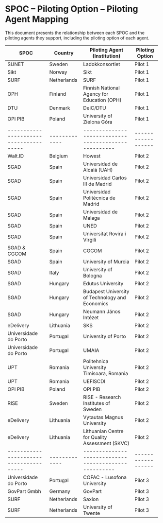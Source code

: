 # SPOC – Piloting Option – Piloting Agent Mapping

This document presents the relationship between each SPOC and the piloting agents they support, including the piloting option of each agent.

| SPOC                                 | Country     | Piloting Agent (Institution)                       | Piloting Option |
|--------------------------------------|-------------|----------------------------------------------------|------------------|
| SUNET                                | Sweden      | Ladokkonsortiet                                    | Pilot 1         |
| Sikt                                 | Norway      | Sikt                                               | Pilot 1         |
| SURF                                 | Netherlands | SURF                                               | Pilot 1         |
| OPH                                  | Finland     | Finnish National Agency for Education (OPH)        | Pilot 1         |
| DTU                                  | Denmark     | DeiC/DTU                                           | Pilot 1         |
| OPI PIB                              | Poland      | University of Zielona Góra                         | Pilot 1         |
|--------------------------------------|-------------|----------------------------------------------------|------------------|
| Walt.ID                              | Belgium     | Howest                                             | Pilot 2         |
| SGAD                                 | Spain       | Universidad de Alcalá (UAH)                        | Pilot 2         |
| SGAD                                 | Spain       | Universidad Carlos III de Madrid                   | Pilot 2         |
| SGAD                                 | Spain       | Universidad Politécnica de Madrid                  | Pilot 2         |
| SGAD                                 | Spain       | Universidad de Málaga                              | Pilot 2         |
| SGAD                                 | Spain       | UNED                                               | Pilot 2         |
| SGAD                                 | Spain       | Universitat Rovira i Virgili                       | Pilot 2         |
| SGAD & CGCOM                         | Spain       | CGCOM                                              | Pilot 2         |
| SGAD                                 | Spain       | University of Murcia                               | Pilot 2         |
| SGAD                                 | Italy       | University of Bologna                              | Pilot 2         |
| SGAD                                 | Hungary     | Edutus University                                  | Pilot 2         |
| SGAD                                 | Hungary     | Budapest University of Technology and Economics    | Pilot 2         |
| SGAD                                 | Hungary     | Neumann János Intézet                              | Pilot 2         |
| eDelivery                            | Lithuania   | SKS                                                | Pilot 2         |
| Universidade do Porto                | Portugal    | University of Porto                                | Pilot 2         |
| Universidade do Porto                | Portugal    | UMAIA                                              | Pilot 2         |
| UPT                                  | Romania     | Politehnica University Timisoara, Romania          | Pilot 2         |
| UPT                                  | Romania     | UEFISCDI                                           | Pilot 2         |
| OPI PIB                              | Poland      | OPI PIB                                            | Pilot 2         |
| RISE                                 | Sweden      | RISE - Research Institutes of Sweden               | Pilot 2         |
| eDelivery                            | Lithuania   | Vytautas Magnus University                         | Pilot 2         |
| eDelivery                            | Lithuania   | Lithuanian Centre for Quality Assessment (SKVC)    | Pilot 2         |
|--------------------------------------|-------------|----------------------------------------------------|------------------|
| Universidade do Porto                | Portugal    | COFAC - Lusofona University                        | Pilot 3         |
| GovPart Gmbh                         | Germany     | GovPart                                            | Pilot 3         |
| SURF                                 | Netherlands | Saxion                                             | Pilot 3         |
| SURF                                 | Netherlands | University of Twente                               | Pilot 3         |